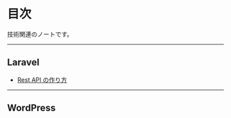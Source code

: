 # 目次

技術関連のノートです。

---

## Laravel

- [Rest API の作り方](./laravel/rest_api_project.md)

---

## WordPress
